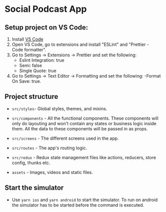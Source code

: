 # Social Podcast App

## Setup project on VS Code:

1. Install [VS Code](https://code.visualstudio.com/)
2. Open VS Code, go to extensions and install "ESLint" and "Prettier - Code formatter".
3. Go to Settings -> Extensions -> Prettier and set the following:
   - Eslint Integration: true
   - Semi: false
   - Single Quote: true
4. Go to Settings -> Text Editor -> Formatting and set the following:
   -Format On Save: true.

## Project structure

<!-- - src/config - Configurations for the app . For example, environment specific config for dev and prod, etc. -->
<!-- - src/utils - Services/utility files such as HTTP utility to make API calls, storage utility, data transformation utility, etc. -->

- `src/styles`- Global styles, themes, and mixins.
- `src/components` - All the functional components. These components will only do layouting and won't contain any states or business logic inside them. All the data to these components will be passed in as props.
- `src/screens` - The different screens used in the app.
- `src/routes` - The app's routing logic.
- `src/redux` - Redux state management files like actions, reducers, store config, thunks etc.

- `assets` - Images, videos and static files.

## Start the simulator

- Use `yarn ios` and `yarn android` to start the simulator. To run on android the simulator has to be started before the command is executed.
